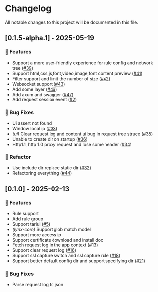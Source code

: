# Changelog

All notable changes to this project will be documented in this file.

## [0.1.5-alpha.1] - 2025-05-19

### 🚀 Features

- Support a more user-friendly experience for rule config and network tree  ([#39](https://github.com/suxin2017/lynx/issues/39))
- Support html,css,js,font,video,image,font content preview ([#41](https://github.com/suxin2017/lynx/issues/41))
- Filter support and limit the number of size ([#42](https://github.com/suxin2017/lynx/issues/42))
- Websocket support ([#43](https://github.com/suxin2017/lynx/issues/43))
- Add some layer ([#46](https://github.com/suxin2017/lynx/issues/46))
- Add axum and swagger ([#47](https://github.com/suxin2017/lynx/issues/47))
- Add request session event ([#2](https://github.com/suxin2017/lynx/issues/2))

### 🐛 Bug Fixes

- Ui assert not found
- Window local ip ([#33](https://github.com/suxin2017/lynx/issues/33))
- *(ui)* Clear request log and content ui bug in request tree struce  ([#35](https://github.com/suxin2017/lynx/issues/35))
- Unable to create dir on startup  ([#36](https://github.com/suxin2017/lynx/issues/36))
- Http1.1, http 1.0 proxy request and lose some header ([#34](https://github.com/suxin2017/lynx/issues/34))

### 🚜 Refactor

- Use include dir replace static dir ([#32](https://github.com/suxin2017/lynx/issues/32))
- Refactoring everything ([#44](https://github.com/suxin2017/lynx/issues/44))

## [0.1.0] - 2025-02-13

### 🚀 Features

- Rule support
- Add rule group
- Support tariui ([#5](https://github.com/suxin2017/lynx/issues/5))
- *(lynx-core)* Support glob match model 
- Support more access ip
- Support certificate download and install doc
- Fetch request log in the app context ([#13](https://github.com/suxin2017/lynx/issues/13))
- Support clear request log ([#16](https://github.com/suxin2017/lynx/issues/16))
- Support ssl capture switch and ssl capture rule ([#18](https://github.com/suxin2017/lynx/issues/18))
- Support better default config dir and support specifying dir ([#21](https://github.com/suxin2017/lynx/issues/21))

### 🐛 Bug Fixes

- Parse request log to json

<!-- generated by git-cliff -->
